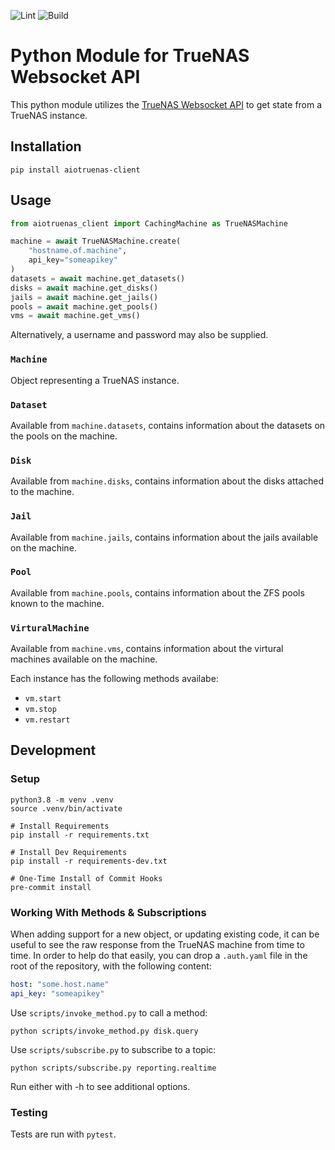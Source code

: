 ![Lint](https://github.com/sdwilsh/aiotruenas-client/workflows/Lint/badge.svg)
![Build](https://github.com/sdwilsh/aiotruenas-client/workflows/Build/badge.svg)

# Python Module for TrueNAS Websocket API

This python module utilizes the [TrueNAS Websocket API](https://www.truenas.com/docs/hub/additional-topics/api/websocket_api.html) to get state from a TrueNAS instance.

## Installation

```
pip install aiotruenas-client
```

## Usage

```python
from aiotruenas_client import CachingMachine as TrueNASMachine

machine = await TrueNASMachine.create(
    "hostname.of.machine",
    api_key="someapikey"
)
datasets = await machine.get_datasets()
disks = await machine.get_disks()
jails = await machine.get_jails()
pools = await machine.get_pools()
vms = await machine.get_vms()
```

Alternatively, a username and password may also be supplied.

### `Machine`

Object representing a TrueNAS instance.

### `Dataset`

Available from `machine.datasets`, contains information about the datasets on the pools on the machine.

### `Disk`

Available from `machine.disks`, contains information about the disks attached to the machine.

### `Jail`

Available from `machine.jails`, contains information about the jails available on the machine.

### `Pool`

Available from `machine.pools`, contains information about the ZFS pools known to the machine.

### `VirturalMachine`

Available from `machine.vms`, contains information about the virtural machines available on the machine.

Each instance has the following methods availabe:

- `vm.start`
- `vm.stop`
- `vm.restart`

## Development

### Setup

```
python3.8 -m venv .venv
source .venv/bin/activate

# Install Requirements
pip install -r requirements.txt

# Install Dev Requirements
pip install -r requirements-dev.txt

# One-Time Install of Commit Hooks
pre-commit install
```

### Working With Methods & Subscriptions

When adding support for a new object, or updating existing code, it can be useful to see the raw response from the
TrueNAS machine from time to time. In order to help do that easily, you can drop a `.auth.yaml` file in the root of
the repository, with the following content:

```yaml
host: "some.host.name"
api_key: "someapikey"
```

Use `scripts/invoke_method.py` to call a method:

```
python scripts/invoke_method.py disk.query
```

Use `scripts/subscribe.py` to subscribe to a topic:

```
python scripts/subscribe.py reporting.realtime
```

Run either with -h to see additional options.

### Testing

Tests are run with `pytest`.
